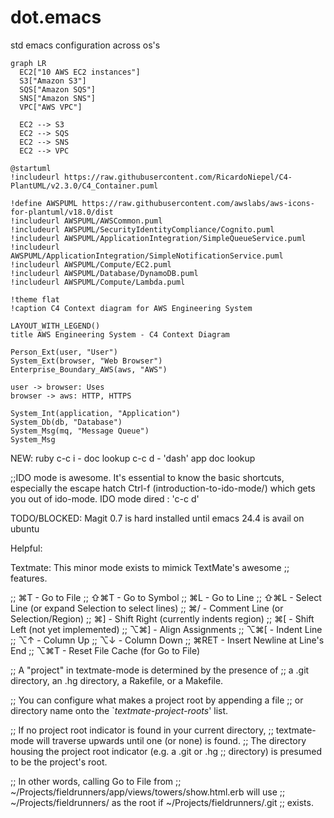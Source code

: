 # dot.emacs
std emacs configuration across os's

```mermaid
graph LR
  EC2["10 AWS EC2 instances"]
  S3["Amazon S3"]
  SQS["Amazon SQS"]
  SNS["Amazon SNS"]
  VPC["AWS VPC"]

  EC2 --> S3
  EC2 --> SQS
  EC2 --> SNS
  EC2 --> VPC
```

```plantuml
@startuml
!includeurl https://raw.githubusercontent.com/RicardoNiepel/C4-PlantUML/v2.3.0/C4_Container.puml

!define AWSPUML https://raw.githubusercontent.com/awslabs/aws-icons-for-plantuml/v18.0/dist
!includeurl AWSPUML/AWSCommon.puml
!includeurl AWSPUML/SecurityIdentityCompliance/Cognito.puml
!includeurl AWSPUML/ApplicationIntegration/SimpleQueueService.puml
!includeurl AWSPUML/ApplicationIntegration/SimpleNotificationService.puml
!includeurl AWSPUML/Compute/EC2.puml
!includeurl AWSPUML/Database/DynamoDB.puml
!includeurl AWSPUML/Compute/Lambda.puml

!theme flat
!caption C4 Context diagram for AWS Engineering System

LAYOUT_WITH_LEGEND()
title AWS Engineering System - C4 Context Diagram

Person_Ext(user, "User")
System_Ext(browser, "Web Browser")
Enterprise_Boundary_AWS(aws, "AWS")

user -> browser: Uses
browser -> aws: HTTP, HTTPS

System_Int(application, "Application")
System_Db(db, "Database")
System_Msg(mq, "Message Queue")
System_Msg

```

NEW:
ruby
c-c i - doc lookup
c-c d - 'dash' app doc lookup

;;IDO mode is awesome. It's essential to know the basic shortcuts, especially the escape hatch Ctrl-f (introduction-to-ido-mode/) which gets you out of ido-mode.
IDO mode dired : 'c-c d'


TODO/BLOCKED:
Magit 0.7 is hard installed until emacs 24.4 is avail on ubuntu

Helpful:

Textmate:
 This minor mode exists to mimick TextMate's awesome
 ;; features.

;;    ⌘T - Go to File
;;  ⇧⌘T - Go to Symbol
;;    ⌘L - Go to Line
;;  ⇧⌘L - Select Line (or expand Selection to select lines)
;;    ⌘/ - Comment Line (or Selection/Region)
;;    ⌘] - Shift Right (currently indents region)
;;    ⌘[ - Shift Left  (not yet implemented)
;;  ⌥⌘] - Align Assignments
;;  ⌥⌘[ - Indent Line
;;    ⌥↑ - Column Up
;;    ⌥↓ - Column Down
;;  ⌘RET - Insert Newline at Line's End
;;  ⌥⌘T - Reset File Cache (for Go to File)

;; A "project" in textmate-mode is determined by the presence of
;; a .git directory, an .hg directory, a Rakefile, or a Makefile.

;; You can configure what makes a project root by appending a file
;; or directory name onto the `*textmate-project-roots*' list.

;; If no project root indicator is found in your current directory,
;; textmate-mode will traverse upwards until one (or none) is found.
;; The directory housing the project root indicator (e.g. a .git or .hg
;; directory) is presumed to be the project's root.

;; In other words, calling Go to File from
;; ~/Projects/fieldrunners/app/views/towers/show.html.erb will use
;; ~/Projects/fieldrunners/ as the root if ~/Projects/fieldrunners/.git
;; exists.
